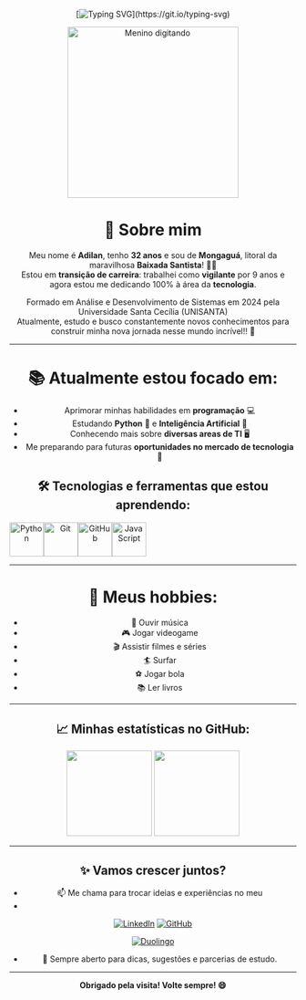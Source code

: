 <div align="center">

[![Typing SVG](https://readme-typing-svg.demolab.com?font=Fira+Code&weight=600&pause=1000&color=FFFFFF&center=true&vCenter=true&random=false&width=435&lines=%F0%9F%98%84+Sejam+Bem+Vindos+ao+meu+Mundo!)](https://git.io/typing-svg)
</div>

<div align="center">

<div align="center">
  <img src="https://user-images.githubusercontent.com/74038190/216644497-1951db19-8f3d-4e44-ac08-8e9d7e0d94a7.gif" alt="Menino digitando" width="300" />
</div>


# 💬 Sobre mim

Meu nome é **Adilan**, tenho **32 anos** e sou de **Mongaguá**, litoral da maravilhosa **Baixada Santista**! 🌊🌴  
Estou em **transição de carreira**: trabalhei como **vigilante** por 9 anos e agora estou me dedicando 100% à área da **tecnologia**.

Formado em Análise e Desenvolvimento de Sistemas em 2024 pela Universidade Santa Cecília (UNISANTA)  
Atualmente, estudo e busco constantemente novos conhecimentos para construir minha nova jornada nesse mundo incrível!! 🚀

---

# 📚 Atualmente estou focado em:

- Aprimorar minhas habilidades em **programação** 💻
- Estudando **Python** 🐍 e **Inteligência Artificial** 🤖
- Conhecendo mais sobre **diversas areas de TI** 🖥️
- Me preparando para futuras **oportunidades no mercado de tecnologia** 🌟

## 🛠️ Tecnologias e ferramentas que estou aprendendo:

<div style="display: flex; align-items: center;">
  <img src="https://cdn.jsdelivr.net/gh/devicons/devicon/icons/python/python-original.svg" width="60" alt="Python" />
  <img src="https://cdn.jsdelivr.net/gh/devicons/devicon@latest/icons/git/git-original-wordmark.svg" width="60" alt="Git" />
  <img src="https://cdn.jsdelivr.net/gh/devicons/devicon@latest/icons/github/github-original-wordmark.svg" width="60" alt="GitHub" />
  <img src="https://cdn.jsdelivr.net/gh/devicons/devicon@latest/icons/javascript/javascript-original.svg" width="60" alt="JavaScript" />
 
</div>

---

# 🎯 Meus hobbies:

- 🎵 Ouvir música
- 🎮 Jogar videogame
- 🎬 Assistir filmes e séries
- 🏄 Surfar
- ⚽ Jogar bola
- 📚 Ler livros

---

## 📈 Minhas estatísticas no GitHub:

<div align="center">
  <img height="150em" src="https://github-readme-stats.vercel.app/api?username=adilanlf&show_icons=true&theme=dark&include_all_commits=true&count_private=true"/>
  <img height="150em" src="https://github-readme-stats.vercel.app/api/top-langs/?username=adilanlf&layout=compact&langs_count=7&theme=dark"/>
</div>

---

## ✨ Vamos crescer juntos?

- 📫 Me chama para trocar ideias e experiências no meu
-  
[![LinkedIn](https://img.shields.io/badge/LinkedIn-000000?style=for-the-badge&logo=linkedin&logoColor=8250df)](https://www.linkedin.com/in/adilan-costa-62173434b/)  [![GitHub](https://img.shields.io/badge/GitHub-000000?style=for-the-badge&logo=github&logoColor=8250df)](https://github.com/adilanlf)

[![Duolingo](https://img.shields.io/badge/Duolingo-%234DC730.svg?style=for-the-badge&logo=Duolingo&logoColor=white)](https://www.duolingo.com/profile/AdilanCost)

- 💬 Sempre aberto para dicas, sugestões e parcerias de estudo.

---

<div align="center">
  <strong>Obrigado pela visita! Volte sempre! 😄</strong>
</div>
